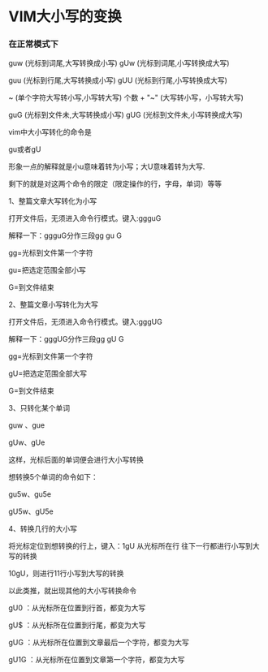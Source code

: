 VIM大小写的变换
===============

### 在正常模式下

guw (光标到词尾,大写转换成小写)
gUw (光标到词尾,小写转换成大写)

guu (光标到行尾,大写转换成小写)
gUU (光标到行尾,小写转换成大写)

~ (单个字符大写转小写,小写转大写)
个数 + "~" (大写转小写，小写转大写)

guG (光标到文件未,大写转换成小写)
gUG (光标到文件未,小写转换成大写) 

vim中大小写转化的命令是

gu或者gU

形象一点的解释就是小u意味着转为小写；大U意味着转为大写.

剩下的就是对这两个命令的限定（限定操作的行，字母，单词）等等

1、整篇文章大写转化为小写

打开文件后，无须进入命令行模式。键入:ggguG 

解释一下：ggguG分作三段gg gu G

gg=光标到文件第一个字符

gu=把选定范围全部小写

G=到文件结束

2、整篇文章小写转化为大写

打开文件后，无须进入命令行模式。键入:gggUG 

解释一下：gggUG分作三段gg gU G

gg=光标到文件第一个字符

gU=把选定范围全部大写

G=到文件结束

3、只转化某个单词

guw 、gue

gUw、gUe

这样，光标后面的单词便会进行大小写转换

想转换5个单词的命令如下：

gu5w、gu5e

gU5w、gU5e

4、转换几行的大小写

将光标定位到想转换的行上，键入：1gU 从光标所在行 往下一行都进行小写到大写的转换

10gU，则进行11行小写到大写的转换

以此类推，就出现其他的大小写转换命令

gU0 ：从光标所在位置到行首，都变为大写

gU$ ：从光标所在位置到行尾，都变为大写

gUG ：从光标所在位置到文章最后一个字符，都变为大写

gU1G ：从光标所在位置到文章第一个字符，都变为大写
